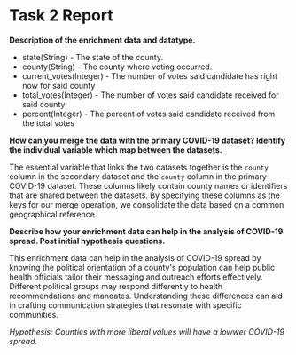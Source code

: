 # Task 2 Report

**Description of the enrichment data and datatype.**

* state(String) - The state of the county.
* county(String) - The county where voting occurred.
* current_votes(Integer) - The number of votes said candidate has right now for said county
* total_votes(Integer) - The number of votes said candidate received for said county
* percent(Integer) - The percent of votes said candidate received from the total votes

**How can you merge the data with the primary COVID-19 dataset? Identify the individual variable which map between the datasets.**

The essential variable that links the two datasets together is the `county` column in the secondary dataset and the `county` column in the primary COVID-19 dataset. These columns likely contain county names or identifiers that are shared between the datasets. By specifying these columns as the keys for our merge operation, we consolidate the data based on a common geographical reference.

**Describe how your enrichment data can help in the analysis of COVID-19 spread. Post initial hypothesis questions.**

This enrichment data can help in the analysis of COVID-19 spread by knowing the political orientation of a county's population can help public health officials tailor their messaging and outreach efforts effectively. Different political groups may respond differently to health recommendations and mandates. Understanding these differences can aid in crafting communication strategies that resonate with specific communities. 

*Hypothesis: Counties with more liberal values will have a lowwer COVID-19 spread.*
